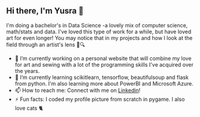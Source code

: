 ## Hi there, I'm Yusra 👋
I'm doing a bachelor's in Data Science -a lovely mix of computer science, math/stats and data. I've loved this type of work for a while, but have loved art for even longer! You may notice that in my projects and how I look at the field through an artist's lens 🎨🔍

- 🔭 I’m currently working on a personal website that will combine my love for art and sewing with a lot of the programming skills I've acquired over the years.
- 🌱 I’m currently learning scikitlearn, tensorflow, beautifulsoup and flask from python. I'm also learning more about PowerBI and Microsoft Azure.
- 📫 How to reach me: Connect with me on [Linkedin](https://www.linkedin.com/in/yusra-hassan-722347217/)!
- ⚡ Fun facts: I coded my profile picture from scratch in pygame. I also love cats 🐈

